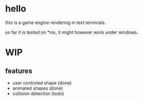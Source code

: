 # hello

this is a game engine rendering in text terminals.

so far it is tested on *nix, it might however work under windows.

# WIP

## features
 
 - user controled shape (done)
 - animated shapes (done)
 - collision detection (todo)